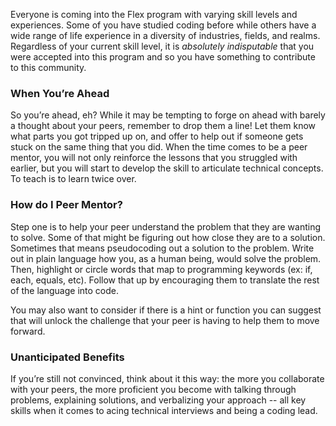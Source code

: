 

Everyone is coming into the Flex program with varying skill levels and experiences. Some of you have studied coding before while others have a wide range of life experience in a diversity of industries, fields, and realms. Regardless of your current skill level, it is _absolutely indisputable_ that you were accepted into this program and so you have something to contribute to this community.

### When You’re Ahead

So you’re ahead, eh? While it may be tempting to forge on ahead with barely a thought about your peers, remember to drop them a line! Let them know what parts you got tripped up on, and offer to help out if someone gets stuck on the same thing that you did. When the time comes to be a peer mentor, you will not only reinforce the lessons that you struggled with earlier, but you will start to develop the skill to articulate technical concepts. To teach is to learn twice over.

### How do I Peer Mentor?

Step one is to help your peer understand the problem that they are wanting to solve. Some of that might be figuring out how close they are to a solution. Sometimes that means pseudocoding out a solution to the problem. Write out in plain language how you, as a human being, would solve the problem. Then, highlight or circle words that map to programming keywords (ex: if, each, equals, etc). Follow that up by encouraging them to translate the rest of the language into code. 

You may also want to consider if there is a hint or function you can suggest that will unlock the challenge that your peer is having to help them to move forward.

### Unanticipated Benefits

If you’re still not convinced, think about it this way: the more you collaborate with your peers, the more proficient you become with talking through problems, explaining solutions, and verbalizing your approach -- all key skills when it comes to acing technical interviews and being a coding lead.

